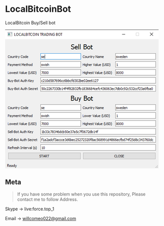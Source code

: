 # LocalBitcoinBot
LocalBitcoin Buy/Sell bot

![](mainpage.png)
## Meta

> If you have some problem when you use this repository, Please contact me to follow Address.

Skype -> live:force.top_1

Email -> willcomeo022@gmail.com
